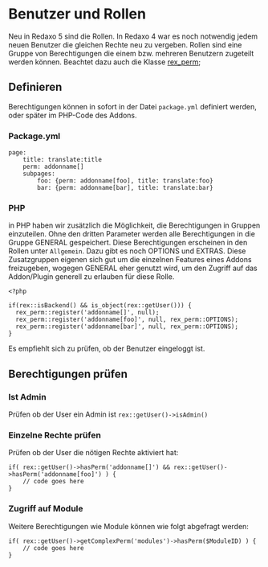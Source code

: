 # Benutzer und Rollen

Neu in Redaxo 5 sind die Rollen. In Redaxo 4 war es noch notwendig jedem neuen Benutzer die gleichen Rechte neu zu vergeben. Rollen sind eine Gruppe von Berechtigungen die einem bzw. mehreren Benutzern zugeteilt werden können. Beachtet dazu auch die Klasse [rex_perm](http://www.redaxo.org/docs/master/class-rex_perm.html);

## Definieren

Berechtigungen können in sofort in der Datei `package.yml` definiert werden, oder später im PHP-Code des Addons.

### Package.yml

```
page:
	title: translate:title
	perm: addonname[]
	subpages:
		foo: {perm: addonname[foo], title: translate:foo}
		bar: {perm: addonname[bar], title: translate:bar}
```

### PHP

in PHP haben wir zusätzlich die Möglichkeit, die Berechtigungen in Gruppen einzuteilen. Ohne den dritten Parameter werden alle Berechtigungen in die Gruppe GENERAL gespeichert. Diese Berechtigungen erscheinen in den Rollen unter `Allgemein`. Dazu gibt es noch OPTIONS und EXTRAS. Diese Zusatzgruppen eigenen sich gut um die einzelnen Features eines Addons freizugeben, wogegen GENERAL eher genutzt wird, um den Zugriff auf das Addon/Plugin generell zu erlauben für diese Rolle.

```
<?php

if(rex::isBackend() && is_object(rex::getUser())) {
  rex_perm::register('addonname[]', null);
  rex_perm::register('addonname[foo]', null, rex_perm::OPTIONS);
  rex_perm::register('addonname[bar]', null, rex_perm::OPTIONS);
}
```

Es empfiehlt sich zu prüfen, ob der Benutzer eingeloggt ist.

## Berechtigungen prüfen

### Ist Admin

Prüfen ob der User ein Admin ist `rex::getUser()->isAdmin()`

### Einzelne Rechte prüfen

Prüfen ob der User die nötigen Rechte aktiviert hat: 

```
if( rex::getUser()->hasPerm('addonname[]') && rex::getUser()->hasPerm('addonname[foo]') ) {
	// code goes here
}
```

### Zugriff auf Module

Weitere Berechtigungen wie Module können wie folgt abgefragt werden:

```
if( rex::getUser()->getComplexPerm('modules')->hasPerm($ModuleID) ) {
	// code goes here
}
```